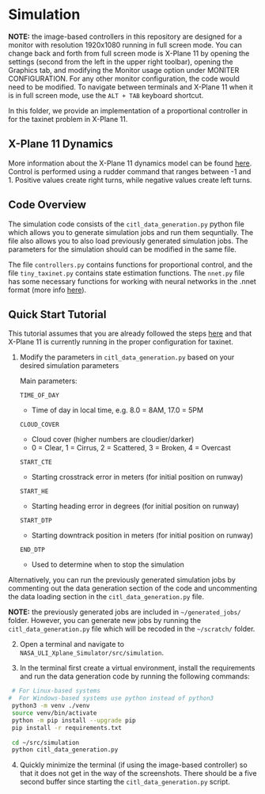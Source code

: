 # Simulation
**NOTE:** the image-based controllers in this repository are designed for a monitor with resolution 1920x1080 running in full screen mode. You can change back and forth from full screen mode is X-Plane 11 by opening the settings (second from the left in the upper right toolbar), opening the Graphics tab, and modifying the Monitor usage option under MONITER CONFIGURATION. For any other monitor configuration, the code would need to be modified. To navigate between terminals and X-Plane 11 when it is in full screen mode, use the `ALT + TAB` keyboard shortcut. 

In this folder, we provide an implementation of a proportional controller in for the taxinet problem in X-Plane 11.

## X-Plane 11 Dynamics
More information about the X-Plane 11 dynamics model can be found [here](https://www.x-plane.com/desktop/how-x-plane-works/). Control is performed using a rudder command that ranges between -1 and 1. Positive values create right turns, while negative values create left turns.

## Code Overview
The simulation code consists of the `citl_data_generation.py` python file which allows you to generate simulation jobs and run them sequntially. The file also allows you to also load previously generated simulation jobs. The parameters for the simulation should can be modified in the same file.

The file `controllers.py` contains functions for proportional control, and the file `tiny_taxinet.py` contains state estimation functions. The `nnet.py` file has some necessary functions for working with neural networks in the .nnet format (more info [here](https://github.com/sisl/NNet)).

## Quick Start Tutorial
This tutorial assumes that you are already followed the steps [here](..) and that X-Plane 11 is currently running in the proper configuration for taxinet.

1. Modify the parameters in `citl_data_generation.py` based on your desired simulation parameters

    Main parameters:

    `TIME_OF_DAY`
    * Time of day in local time, e.g. 8.0 = 8AM, 17.0 = 5PM

    `CLOUD_COVER`
    * Cloud cover (higher numbers are cloudier/darker)
    * 0 = Clear, 1 = Cirrus, 2 = Scattered, 3 = Broken, 4 = Overcast

    `START_CTE`
    * Starting crosstrack error in meters (for initial position on runway)

    `START_HE`
    * Starting heading error in degrees (for initial position on runway)

    `START_DTP`
    * Starting downtrack position in meters (for initial position on runway)

    `END_DTP`
    * Used to determine when to stop the simulation

Alternatively, you can run the previously generated simulation jobs by commenting out the data generation section of the code and uncommenting the data loading section in the `citl_data_generation.py` file.

**NOTE:** the previously generated jobs are included in `~/generated_jobs/` folder. However, you can generate new jobs by running the `citl_data_generation.py` file which will be recoded in the `~/scratch/` folder.

2. Open a terminal and navigate to `NASA_ULI_Xplane_Simulator/src/simulation`.

3. In the terminal first create a virtual environment, install the requirements and run the data generation code by running the following commands:

```bash
 # For Linux-based systems
#  For Windows-based systems use python instead of python3
 python3 -m venv ./venv
 source venv/bin/activate
 python -m pip install --upgrade pip
 pip install -r requirements.txt
 
 cd ~/src/simulation
 python citl_data_generation.py
```

4. Quickly minimize the terminal (if using the image-based controller) so that it does not get in the way of the screenshots. There should be a five second buffer since starting the `citl_data_generation.py` script.
